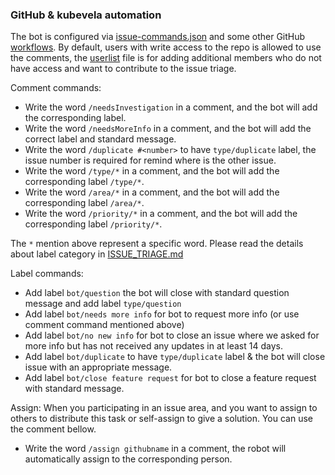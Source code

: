 ### GitHub & kubevela automation

The bot is configured via [issue-commands.json](https://github.com/oam-dev/kubevela/blob/master/.github/workflows/issue-commands.json) 
and some other GitHub [workflows](https://github.com/oam-dev/kubevela/blob/master/.github/workflows).
By default, users with write access to the repo is allowed to use the comments, 
the [userlist](https://github.com/oam-dev/kubevela/blob/master/.github/comment.userlist) 
file is for adding additional members who do not have access and want to contribute to the issue triage.

Comment commands:
* Write the word `/needsInvestigation` in a comment, and the bot will add the corresponding label.
* Write the word `/needsMoreInfo` in a comment, and the bot will add the correct label and standard message.
* Write the word `/duplicate #<number>` to have `type/duplicate` label, the issue number is required for remind where is the other issue.
* Write the word `/type/*` in a comment, and the bot will add the corresponding label `/type/*`.
* Write the word `/area/*` in a comment, and the bot will add the corresponding label `/area/*`.
* Write the word `/priority/*` in a comment, and the bot will add the corresponding label `/priority/*`.

The `*` mention above represent a specific word. Please read the details about label category in [ISSUE_TRIAGE.md](https://github.com/oam-dev/kubevela/blob/master/ISSUE_TRIAGE.md)  

Label commands:

* Add label `bot/question` the bot will close with standard question message and add label `type/question`
* Add label `bot/needs more info` for bot to request more info (or use comment command mentioned above)
* Add label `bot/no new info` for bot to close an issue where we asked for more info but has not received any updates in at least 14 days.
* Add label `bot/duplicate` to have `type/duplicate` label & the bot will close issue with an appropriate message.
* Add label `bot/close feature request` for bot to close a feature request with standard message.

Assign:
When you participating in an issue area, and you want to assign to others
to distribute this task or self-assign to give a solution. You can use the comment bellow.
* Write the word `/assign githubname` in a comment, the robot will automatically assign to the corresponding person.
  